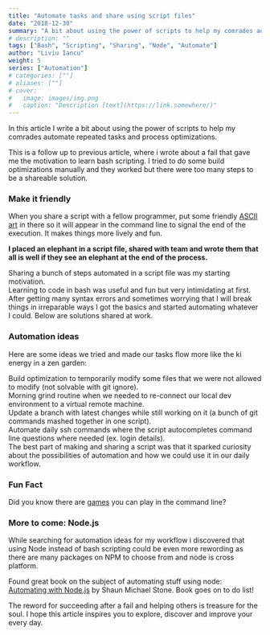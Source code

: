 ```yaml
---
title: "Automate tasks and share using script files"
date: "2018-12-30"
summary: "A bit about using the power of scripts to help my comrades automate repeated tasks and process optimizations."
# description: ""
tags: ["Bash", "Scripting", "Sharing", "Node", "Automate"]
author: "Liviu Iancu"
weight: 5
series: ["Automation"]
# categories: [""]
# aliases: [""]
# cover:
#   image: images/img.png
#   caption: "Description [text](https://link.somewhere/)"
---
```

In this article I write a bit about using the power of scripts to help my comrades automate repeated tasks and process optimizations.

This is a follow up to previous article, where i wrote about a fail that gave me the motivation to learn bash scripting. I tried to do some build optimizations manually and they worked but there were too many steps to be a shareable solution.

### Make it friendly
When you share a script with a fellow programmer, put some friendly [ASCII art](https://medium.com/r/?url=https%3A%2F%2Fasciiart.website%2Findex.php%3Fart%3Danimals%2Fhorses) in there so it will appear in the command line to signal the end of the execution. It makes things more lively and fun.

__I placed an elephant in a script file, shared with team and wrote them that all is well if they see an elephant at the end of the process.__

Sharing a bunch of steps automated in a script file was my starting motivation.  
Learning to code in bash was useful and fun but very intimidating at first. After getting many syntax errors and sometimes worrying that I will break things in irreparable ways I got the basics and started automating whatever I could. Below are solutions shared at work.

### Automation ideas
Here are some ideas we tried and made our tasks flow more like the ki energy in a zen garden:

Build optimization to temporarily modify some files that we were not allowed to modify (not solvable with git ignore).  
Morning grind routine when we needed to re-connect our local dev environment to a virtual remote machine.  
Update a branch with latest changes while still working on it (a bunch of git commands mashed together in one script).  
Automate daily ssh commands where the script autocompletes command line questions where needed (ex. login details).  
The best part of making and sharing a script was that it sparked curiosity about the possibilities of automation and how we could use it in our daily workflow.  

### Fun Fact
Did you know there are [games](https://medium.com/r/?url=https%3A%2F%2Fwww.tecmint.com%2Fbest-linux-terminal-console-games%2F) you can play in the command line?  

### More to come: Node.js

While searching for automation ideas for my workflow i discovered that using Node instead of bash scripting could be even more rewording as there are many packages on NPM to choose from and node is cross platform.

Found great book on the subject of automating stuff using node: [Automating with Node.js](https://medium.com/r/?url=https%3A%2F%2Fleanpub.com%2Fautomatingwithnodejs) by Shaun Michael Stone. Book goes on to do list!

The reword for succeeding after a fail and helping others is treasure for the soul. I hope this article inspires you to explore, discover and improve your every day.